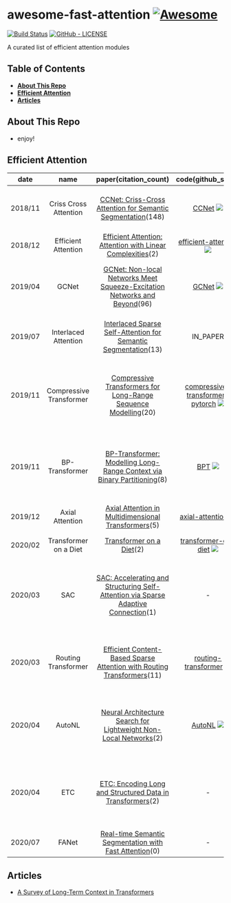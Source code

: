 # awesome-fast-attention [![Awesome](https://cdn.rawgit.com/sindresorhus/awesome/d7305f38d29fed78fa85652e3a63e154dd8e8829/media/badge.svg)](https://github.com/sindresorhus/awesome)

[![Build Status](https://travis-ci.com/Separius/awesome-sentence-embedding.svg?branch=master)](https://travis-ci.com/Separius/awesome-fast-attention)
[![GitHub - LICENSE](https://img.shields.io/github/license/Separius/awesome-fast-attention.svg?style=flat)](./LICENSE)

A curated list of efficient attention modules

## Table of Contents

* **[About This Repo](#about-this-repo)**
* **[Efficient Attention](#efficient-attention)**
* **[Articles](#articles)**

## About This Repo

* enjoy!

## Efficient Attention

|date|name|paper(citation_count)|code(github_stars)|main_idea|complexity(Big_O)|autoregressive?|custom_mask?|
|:---:|:---:|:---:|:---:|:---:|:---:|:---:|:---:|
|2018/11|Criss Cross Attention|[CCNet: Criss-Cross Attention for Semantic Segmentation](http://arxiv.org/abs/1811.11721v2 )(148)|[CCNet](https://github.com/speedinghzl/CCNet ) ![](https://img.shields.io/github/stars/speedinghzl/CCNet.svg?style=social )|each pixel attends to its row and column simultaneously|O(N\*(H+W)\*D)|:x:|:x:|
|2018/12|Efficient Attention|[Efficient Attention: Attention with Linear Complexities](http://arxiv.org/abs/1812.01243v8 )(2)|[efficient-attention](https://github.com/cmsflash/efficient-attention ) ![](https://img.shields.io/github/stars/cmsflash/efficient-attention.svg?style=social )|softmax(q)(softmax(k)v)|O(N\*D^2)|:x:|:x:|
|2019/04|GCNet|[GCNet: Non-local Networks Meet Squeeze-Excitation Networks and Beyond](http://arxiv.org/abs/1904.11492v1 )(96)|[GCNet](https://github.com/xvjiarui/GCNet ) ![](https://img.shields.io/github/stars/xvjiarui/GCNet.svg?style=social )|squeeze and excitation with an attention pooling (instead of a GAP)|O(N\*D^2)|:x:|:x:|
|2019/07|Interlaced Attention|[Interlaced Sparse Self-Attention for Semantic Segmentation](http://arxiv.org/abs/1907.12273v2 )(13)|IN_PAPER|combination of a short length and then long range(dilated) attention|O(N\*D^2+N\*sqrt(N)\*D)|:heavy_check_mark:|:wavy_dash:|
|2019/11|Compressive Transformer|[Compressive Transformers for Long-Range Sequence Modelling](http://arxiv.org/abs/1911.05507v1 )(20)|[compressive-transformer-pytorch](https://github.com/lucidrains/compressive-transformer-pytorch ) ![](https://img.shields.io/github/stars/lucidrains/compressive-transformer-pytorch.svg?style=social )|compresses distant tokens instead of just stop_grad() ing them, more efficient version of transformerXL|O(N^2\*D)|:heavy_check_mark:|:wavy_dash:|
|2019/11|BP-Transformer|[BP-Transformer: Modelling Long-Range Context via Binary Partitioning](http://arxiv.org/abs/1911.04070v1 )(8)|[BPT](https://github.com/yzh119/BPT ) ![](https://img.shields.io/github/stars/yzh119/BPT.svg?style=social )|attends to distant tokens coarsely and attends to close tokens in a more fine-grained manner|O(N\*k\*log(N/k)\*D)|:heavy_check_mark:|:wavy_dash:|
|2019/12|Axial Attention|[Axial Attention in Multidimensional Transformers](http://arxiv.org/abs/1912.12180v1 )(5)|[axial-attention](https://github.com/lucidrains/axial-attention ) ![](https://img.shields.io/github/stars/lucidrains/axial-attention.svg?style=social )|apply attention on each axis separately|O(N\*(H+W)\*D)|:heavy_check_mark:|:x:|
|2020/02|Transformer on a Diet|[Transformer on a Diet](http://arxiv.org/abs/2002.06170v1 )(2)|[transformer-on-diet](https://github.com/cgraywang/transformer-on-diet ) ![](https://img.shields.io/github/stars/cgraywang/transformer-on-diet.svg?style=social )|dilated transformer like wavenet|O(N\*k\*D)|:heavy_check_mark:|:wavy_dash:|
|2020/03|SAC|[SAC: Accelerating and Structuring Self-Attention via Sparse Adaptive Connection](http://arxiv.org/abs/2003.09833v2 )(1)|-|learns the q, k connections == dynamically creates a sparse attention matrix|O(N\*k\*D)|:heavy_check_mark:|:heavy_check_mark:|
|2020/03|Routing Transformer|[Efficient Content-Based Sparse Attention with Routing Transformers](http://arxiv.org/abs/2003.05997v1 )(11)|[routing-transformer](https://github.com/lucidrains/routing-transformer ) ![](https://img.shields.io/github/stars/lucidrains/routing-transformer.svg?style=social )|computes attention with same-cluster tokens (computed by online k-means)|O(N\*sqrt(N)\*D)|:x:|:x:|
|2020/04|AutoNL|[Neural Architecture Search for Lightweight Non-Local Networks](http://arxiv.org/abs/2004.01961v1 )(2)|[AutoNL](https://github.com/LiYingwei/AutoNL ) ![](https://img.shields.io/github/stars/LiYingwei/AutoNL.svg?style=social )|computes Q(KV) and also down samples q, k, v both in spatial and channel dimensions|O((H/h\*W/w)\*(D/k)^2)|:x:|:x:|
|2020/04|ETC|[ETC: Encoding Long and Structured Data in Transformers](http://arxiv.org/abs/2004.08483v2 )(2)|-|combines global attention (star transformer with multiple global tokens) with local attention|O((N\*g+g^2+N\*k)\*D)|:heavy_check_mark:|:wavy_dash:|
|2020/07|FANet|[Real-time Semantic Segmentation with Fast Attention](http://arxiv.org/abs/2007.03815v2 )(0)|-|l2_norm(q)*(l2_norm(k)*v)|O(N\*D^2)|:x:|:x:|

## Articles

* [A Survey of Long-Term Context in Transformers](https://www.pragmatic.ml/a-survey-of-methods-for-incorporating-long-term-context/)

